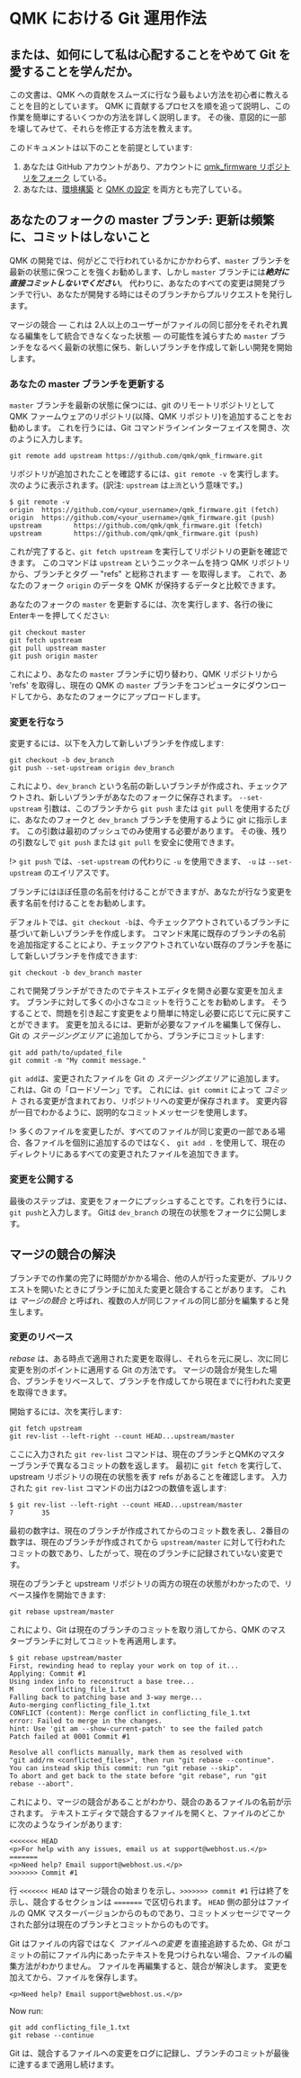 <!-- # Best Practices -->
# QMK における Git 運用作法

<!---
  grep --no-filename "^[ ]*git diff" docs/ja/*.md | sh
  original document: e75919960:docs/newbs_best_practices.md
  git diff e75919960 HEAD docs/newbs_best_practices.md | cat
-->

<!-- ## Or, "How I Learned to Stop Worrying and Love Git." -->
## または、如何にして私は心配することをやめて Git を愛することを学んだか。

<!-- _Almost the same as #7231:25fdbf2a0:newbs_git_best_practices.md L5_ -->
<!-- This document aims to instruct novices in the best ways to have a smooth experience in contributing to QMK. We will walk through the process of contributing to QMK, detailing some ways to make this task easier, and then later we'll break some things in order to teach you how to fix them. -->
この文書は、QMK への貢献をスムーズに行なう最もよい方法を初心者に教えることを目的としています。
QMK に貢献するプロセスを順を追って説明し、この作業を簡単にするいくつかの方法を詳しく説明します。
その後、意図的に一部を壊してみせて、それらを修正する方法を教えます。

<!-- This document assumes a few things: -->
このドキュメントは以下のことを前提としています:

<!-- _Same as #7231:25fdbf2a0:newbs_git_best_practices.md L9_  -->
<!-- 1. You have a GitHub account, and have [forked the qmk_firmware repository](getting_started_github.md) to your account. -->
<!-- 2. You've [set up your build environment](newbs_getting_started.md?id=environment-setup). -->
<!-- #7231:da7d49246: 2. You've set up both [your build environment](newbs_getting_started.md?id=set-up-your-environment) and [QMK](newbs_getting_started.md?id=set-up-qmk). -->

1. あなたは GitHub アカウントがあり、アカウントに [qmk_firmware リポジトリをフォーク](getting_started_github.md) している。
2. あなたは、[環境構築](newbs_getting_started.md#環境構築) と [QMK の設定](newbs_getting_started.md#qmk-の設定) を両方とも完了している。

<!-- ## Your fork's master: Update Often, Commit Never -->
## あなたのフォークの master ブランチ: 更新は頻繁に、コミットはしないこと

<!-- _Same as #7231:25fdbf2a0:newbs_git_using_your_master_branch.md L3_  -->
<!-- It is highly recommended for QMK development, regardless of what is being done or where, to keep your `master` branch updated, but ***never*** commit to it. Instead, do all your changes in a development branch and issue pull requests from your branches when you're developing. -->
QMK の開発では、何がどこで行われているかにかかわらず、`master` ブランチを最新の状態に保つことを強くお勧めします、しかし `master` ブランチには***絶対に直接コミットしないでください***。
代わりに、あなたのすべての変更は開発ブランチで行い、あなたが開発する時にはそのブランチからプルリクエストを発行します。

<!-- _Same as #7231:25fdbf2a0:newbs_git_using_your_master_branch.md L5_  -->
<!-- To reduce the chances of merge conflicts &mdash; instances where two or more users have edited the same part of a file concurrently &mdash; keep your `master` branch relatively up-to-date, and start any new developments by creating a new branch. -->
マージの競合 &mdash; これは 2人以上のユーザーがファイルの同じ部分をそれぞれ異なる編集をして統合できなくなった状態 &mdash; の可能性を減らすため `master` ブランチをなるべく最新の状態に保ち、新しいブランチを作成して新しい開発を開始します。

<!-- ### Updating your master branch -->
### あなたの master ブランチを更新する

<!-- _Same as #7231:25fdbf2a0:newbs_git_using_your_master_branch.md L9_  -->
<!-- To keep your `master` branch updated, it is recommended to add the QMK Firmware repository ("repo") as a remote repository in git. To do this, open your Git command line interface and enter: -->
`master` ブランチを最新の状態に保つには、git のリモートリポジトリとして QMK ファームウェアのリポジトリ(以降、QMK リポジトリ)を追加することをお勧めします。
これを行うには、Git コマンドラインインターフェイスを開き、次のように入力します。

```
git remote add upstream https://github.com/qmk/qmk_firmware.git
```

<!-- _Same as #7231:25fdbf2a0:newbs_git_using_your_master_branch.md L15_  -->
<!-- To verify that the repository has been added, run `git remote -v`, which should return the following: -->
リポジトリが追加されたことを確認するには、`git remote -v` を実行します。
次のように表示されます。(訳注: `upstream` は`上流`という意味です。)

```
$ git remote -v
origin  https://github.com/<your_username>/qmk_firmware.git (fetch)
origin  https://github.com/<your_username>/qmk_firmware.git (push)
upstream        https://github.com/qmk/qmk_firmware.git (fetch)
upstream        https://github.com/qmk/qmk_firmware.git (push)
```

<!-- _Same as #7231:25fdbf2a0:newbs_git_using_your_master_branch.md L25_  -->
<!-- Now that this is done, you can check for updates to the repo by running `git fetch upstream`. This retrieves the branches and tags &mdash; collectively referred to as "refs" &mdash; from the QMK repo, which now has the nickname `upstream`. We can now compare the data on our fork `origin` to that held by QMK. -->
これが完了すると、`git fetch upstream` を実行してリポジトリの更新を確認できます。
このコマンドは `upstream` というニックネームを持つ QMK リポジトリから、ブランチとタグ &mdash; "refs" と総称されます &mdash; を取得します。
これで、あなたのフォーク `origin` のデータを QMK が保持するデータと比較できます。

<!-- _Same as #7231:25fdbf2a0:newbs_git_using_your_master_branch.md L27_  -->
<!-- To update your fork's master, run the following, hitting the Enter key after each line: -->
あなたのフォークの `master` を更新するには、次を実行します、各行の後にEnterキーを押してください:

```
git checkout master
git fetch upstream
git pull upstream master
git push origin master
```

<!-- _Same as #7231:25fdbf2a0:newbs_git_using_your_master_branch.md L36_  -->
<!-- This switches you to your `master` branch, retrieves the refs from the QMK repo, downloads the current QMK `master` branch to your computer, and then uploads it to your fork. -->
これにより、あなたの `master` ブランチに切り替わり、QMK リポジトリから 'refs' を取得し、現在の QMK の `master` ブランチをコンピュータにダウンロードしてから、あなたのフォークにアップロードします。

<!-- ### Making Changes -->
### 変更を行なう

<!-- _Same as #7231:25fdbf2a0:newbs_git_using_your_master_branch.md L40_  -->
<!-- To make changes, create a new branch by entering: -->
変更するには、以下を入力して新しいブランチを作成します:

```
git checkout -b dev_branch
git push --set-upstream origin dev_branch
```

<!-- _Same as #7231:25fdbf2a0:newbs_git_using_your_master_branch.md L47_  -->
<!-- This creates a new branch named `dev_branch`, checks it out, and then saves the new branch to your fork. The `--set-upstream` argument tells git to use your fork and the `dev_branch` branch every time you use `git push` or `git pull` from this branch. It only needs to be used on the first push; after that, you can safely use `git push` or `git pull`, without the rest of the arguments. -->
これにより、`dev_branch` という名前の新しいブランチが作成され、チェックアウトされ、新しいブランチがあなたのフォークに保存されます。
`--set-upstream` 引数は、このブランチから `git push` または `git pull` を使用するたびに、あなたのフォークと `dev_branch` ブランチを使用するように git に指示します。
この引数は最初のプッシュでのみ使用する必要があります。
その後、残りの引数なしで `git push` または `git pull` を安全に使用できます。

<!-- _Same as #7231:25fdbf2a0:newbs_git_using_your_master_branch.md L49_  -->
<!--  With `git push`, you can use `-u` in place of `--set-upstream` &mdash; `-u` is an alias for `--set-upstream`. -->
!> `git push` では、`-set-upstream` の代わりに `-u` を使用できます、 `-u` は `--set-upstream` のエイリアスです。

<!-- _Same as #7231:25fdbf2a0:newbs_git_using_your_master_branch.md L51_  -->
<!-- You can name your branch nearly anything you want, though it is recommended to name it something related to the changes you are going to make. -->
ブランチにはほぼ任意の名前を付けることができますが、あなたが行なう変更を表す名前を付けることをお勧めします。

<!-- _Same as #7231:25fdbf2a0:newbs_git_using_your_master_branch.md L53_  -->
<!-- By default `git checkout -b` will base your new branch on the branch that is checked out. You can base your new branch on an existing branch that is not checked out by adding the name of the existing branch to the command: -->
デフォルトでは、`git checkout -b`は、今チェックアウトされているブランチに基づいて新しいブランチを作成します。
コマンド末尾に既存のブランチの名前を追加指定することにより、チェックアウトされていない既存のブランチを基にして新しいブランチを作成できます:

```
git checkout -b dev_branch master
```

<!-- _Same as #7231:25fdbf2a0:newbs_git_using_your_master_branch.md L59_  -->
<!-- Now that you have a development branch, open your text editor and make whatever changes you need to make. It is recommended to make many small commits to your branch; that way, any change that causes issues can be more easily traced and undone if needed. To make your changes, edit and save any files that need to be updated, add them to Git's *staging area*, and then commit them to your branch: -->
これで開発ブランチができたのでテキストエディタを開き必要な変更を加えます。
ブランチに対して多くの小さなコミットを行うことをお勧めします。
そうすることで、問題を引き起こす変更をより簡単に特定し必要に応じて元に戻すことができます。
変更を加えるには、更新が必要なファイルを編集して保存し、Git の *ステージングエリア* に追加してから、ブランチにコミットします:

```
git add path/to/updated_file
git commit -m "My commit message."
```

<!-- _Same as #7231:25fdbf2a0:newbs_git_using_your_master_branch.md L66_  -->
<!-- `git add` adds files that have been changed to Git's *staging area*, which is Git's "loading zone." This contains the changes that are going to be *committed* by `git commit`, which saves the changes to the repo. Use descriptive commit messages so you can know what was changed at a glance. -->
`git add`は、変更されたファイルを Git の *ステージングエリア* に追加します。
これは、Git の「ロードゾーン」です。
これには、`git commit` によって *コミット* される変更が含まれており、リポジトリへの変更が保存されます。
変更内容が一目でわかるように、説明的なコミットメッセージを使用します。

<!-- _Same as #7231:25fdbf2a0:newbs_git_using_your_master_branch.md L68_  -->
<!-- !> If you've changed a lot of files, but all the files are part of the same change, you can use `git add .` to add all the changed files that are in your current directory, rather than having to add each file individually. -->
!> 多くのファイルを変更したが、すべてのファイルが同じ変更の一部である場合、各ファイルを個別に追加するのではなく、 `git add .` を使用して、現在のディレクトリにあるすべての変更されたファイルを追加できます。

<!-- ### Publishing Your Changes -->
### 変更を公開する

<!-- _Same as #7231:25fdbf2a0:newbs_git_using_your_master_branch.md L72_  -->
<!-- The last step is to push your changes to your fork. To do this, enter `git push`. Git now publishes the current state of `dev_branch` to your fork. -->
最後のステップは、変更をフォークにプッシュすることです。これを行うには、`git push`と入力します。
Gitは `dev_branch` の現在の状態をフォークに公開します。

<!-- ## Resolving Merge Conflicts -->
##  マージの競合の解決

<!-- _Same as #7231:25fdbf2a0:newbs_git_resolving_merge_conflicts.md L3_  -->
<!-- Sometimes when your work in a branch takes a long time to complete, changes that have been made by others conflict with changes you have made to your branch when you open a pull request. This is called a *merge conflict*, and is what happens when multiple people edit the same parts of the same files. -->
ブランチでの作業の完了に時間がかかる場合、他の人が行った変更が、プルリクエストを開いたときにブランチに加えた変更と競合することがあります。
これは *マージの競合* と呼ばれ、複数の人が同じファイルの同じ部分を編集すると発生します。

<!-- ### Rebasing Your Changes -->
### 変更のリベース

<!-- _Same as #7231:25fdbf2a0:newbs_git_resolving_merge_conflicts.md L9_  -->
<!-- A *rebase* is Git's way of taking changes that were applied at one point, reversing them, and then applying the same changes to another point. In the case of a merge conflict, you can rebase your branch to grab the changes that were made between when you created your branch and the present time. -->
*rebase* は、ある時点で適用された変更を取得し、それらを元に戻し、次に同じ変更を別のポイントに適用する Git の方法です。
マージの競合が発生した場合、ブランチをリベースして、ブランチを作成してから現在までに行われた変更を取得できます。

<!-- _Same as #7231:25fdbf2a0:newbs_git_resolving_merge_conflicts.md L11_  -->
<!-- To start, run the following: -->
開始するには、次を実行します:

```
git fetch upstream
git rev-list --left-right --count HEAD...upstream/master
```

<!-- _Same as #7231:25fdbf2a0:newbs_git_resolving_merge_conflicts.md L18_  -->
<!-- The `git rev-list` command entered here returns the number of commits that differ between the current branch and QMK's master branch. We run `git fetch` first to make sure we have the refs that represent the current state of the upstream repo. The output of the `git rev-list` command entered returns two numbers: -->
ここに入力された `git rev-list` コマンドは、現在のブランチとQMKのマスターブランチで異なるコミットの数を返します。
最初に `git fetch` を実行して、upstream リポジトリの現在の状態を表す refs があることを確認します。
入力された `git rev-list` コマンドの出力は2つの数値を返します:

```
$ git rev-list --left-right --count HEAD...upstream/master
7       35
```

<!-- _Same as #7231:25fdbf2a0:newbs_git_resolving_merge_conflicts.md L25_  -->
<!-- The first number represents the number of commits on the current branch since it was created, and the second number is the number of commits made to `upstream/master` since the current branch was created, and thus, the changes that are not recorded in the current branch. -->
最初の数字は、現在のブランチが作成されてからのコミット数を表し、2番目の数字は、現在のブランチが作成されてから `upstream/master` に対して行われたコミットの数であり、したがって、現在のブランチに記録されていない変更です。

<!-- _Same as #7231:25fdbf2a0:newbs_git_resolving_merge_conflicts.md L27_-->
<!-- Now that the current states of both the current branch and the upstream repo are known, we can start a rebase operation: -->
現在のブランチと upstream リポジトリの両方の現在の状態がわかったので、リベース操作を開始できます:

```
git rebase upstream/master
```

<!-- _Same as #7231:25fdbf2a0:newbs_git_resolving_merge_conflicts.md L33_  -->
<!-- This tells Git to undo the commits on the current branch, and then reapply them against QMK's master branch. -->
これにより、Git は現在のブランチのコミットを取り消してから、QMK のマスターブランチに対してコミットを再適用します。

```
$ git rebase upstream/master
First, rewinding head to replay your work on top of it...
Applying: Commit #1
Using index info to reconstruct a base tree...
M       conflicting_file_1.txt
Falling back to patching base and 3-way merge...
Auto-merging conflicting_file_1.txt
CONFLICT (content): Merge conflict in conflicting_file_1.txt
error: Failed to merge in the changes.
hint: Use 'git am --show-current-patch' to see the failed patch
Patch failed at 0001 Commit #1

Resolve all conflicts manually, mark them as resolved with
"git add/rm <conflicted_files>", then run "git rebase --continue".
You can instead skip this commit: run "git rebase --skip".
To abort and get back to the state before "git rebase", run "git rebase --abort".
```

<!-- _Same as #7231:25fdbf2a0:newbs_git_resolving_merge_conflicts.md L54_  -->
<!-- This tells us that we have a merge conflict, and gives the name of the file with the conflict. Open the conflicting file in your text editor, and somewhere in the file, you'll find something like this: -->
これにより、マージの競合があることがわかり、競合のあるファイルの名前が示されます。
テキストエディタで競合するファイルを開くと、ファイルのどこかに次のようなラインがあります:

```
<<<<<<< HEAD
<p>For help with any issues, email us at support@webhost.us.</p>
=======
<p>Need help? Email support@webhost.us.</p>
>>>>>>> Commit #1
```

<!-- _Same as #7231:25fdbf2a0:newbs_git_resolving_merge_conflicts.md L64_  -->
<!-- The line `<<<<<<< HEAD` marks the beginning of a merge conflict, and the `>>>>>>> Commit #1` line marks the end, with the conflicting sections separated by `=======`. The part on the `HEAD` side is from the QMK master version of the file, and the part marked with the commit message is from the current branch and commit. -->
行 `<<<<<<< HEAD` はマージ競合の始まりを示し、`>>>>>>> commit #1` 行は終了を示し、競合するセクションは `=======` で区切られます。
`HEAD` 側の部分はファイルの QMK マスターバージョンからのものであり、コミットメッセージでマークされた部分は現在のブランチとコミットからのものです。

<!-- _Same as #7231:25fdbf2a0:newbs_git_resolving_merge_conflicts.md L66_  -->
<!-- Because Git tracks *changes to files* rather than the contents of the files directly, if Git can't find the text that was in the file previous to the commit that was made, it won't know how to edit the file. Re-editing the file will solve the conflict. Make your changes, and then save the file. -->
Git はファイルの内容ではなく *ファイルへの変更* を直接追跡するため、Git がコミットの前にファイル内にあったテキストを見つけられない場合、ファイルの編集方法がわかりません。
ファイルを再編集すると、競合が解決します。
変更を加えてから、ファイルを保存します。

```
<p>Need help? Email support@webhost.us.</p>
```

Now run:

```
git add conflicting_file_1.txt
git rebase --continue
```

<!-- _Same as #7231:25fdbf2a0:newbs_git_resolving_merge_conflicts.md L79_  -->
<!-- Git logs the changes to the conflicting file, and continues applying the commits from our branch until it reaches the end. -->
Git は、競合するファイルへの変更をログに記録し、ブランチのコミットが最後に達するまで適用し続けます。
